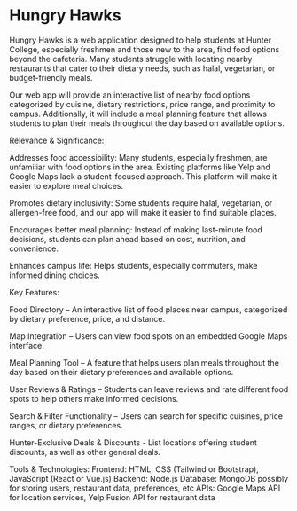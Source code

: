 # Hungry Hawks
Hungry Hawks is a web application designed to help students at Hunter College, especially freshmen and those new to the area, find food options beyond the cafeteria. Many students struggle with locating nearby restaurants that cater to their dietary needs, such as halal, vegetarian, or budget-friendly meals.

Our web app will provide an interactive list of nearby food options categorized by cuisine, dietary restrictions, price range, and proximity to campus. Additionally, it will include a meal planning feature that allows students to plan their meals throughout the day based on available options.

Relevance & Significance:

Addresses food accessibility: Many students, especially freshmen, are unfamiliar with food options in the area. Existing platforms like Yelp and Google Maps lack a student-focused approach. This platform will make it easier to explore meal choices.

Promotes dietary inclusivity: Some students require halal, vegetarian, or allergen-free food, and our app will make it easier to find suitable places.

Encourages better meal planning: Instead of making last-minute food decisions, students can plan ahead based on cost, nutrition, and convenience.

Enhances campus life: Helps students, especially commuters, make informed dining choices.

Key Features:

Food Directory – An interactive list of food places near campus, categorized by dietary preference, price, and distance.

Map Integration – Users can view food spots on an embedded Google Maps interface.

Meal Planning Tool – A feature that helps users plan meals throughout the day based on their dietary preferences and available options.

User Reviews & Ratings – Students can leave reviews and rate different food spots to help others make informed decisions.

Search & Filter Functionality – Users can search for specific cuisines, price ranges, or dietary preferences.

Hunter-Exclusive Deals & Discounts - List locations offering student discounts, as well as other general deals.

Tools & Technologies:
Frontend: HTML, CSS (Tailwind or Bootstrap), JavaScript (React or Vue.js)
Backend: Node.js 
Database: MongoDB possibly for storing users, restaurant data, preferences, etc
APIs: Google Maps API for location services, Yelp Fusion API for restaurant data
